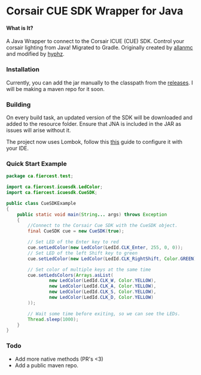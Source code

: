 Corsair CUE SDK Wrapper for Java
===
#### What is It?

A Java Wrapper to connect to the Corsair ICUE (CUE) SDK. Control your corsair lighting from Java! Migrated to Gradle.
Originally created by [allanmc](https://github.com/allanmc/java-cue-sdk) and modified by [hyphz](https://github.com/hyphz/java-cue-sdk). 

### Installation
Currently, you can add the jar manually to the classpath from the [releases](https://github.com/FiercestT/corsair-cue-java/releases). I will be making a maven repo for it soon.

### Building
On every build task, an updated version of the SDK will be downloaded and added to the resource folder. Ensure that JNA is included in the JAR as issues will arise without it.

The project now uses Lombok, follow this [this](https://www.baeldung.com/lombok-ide) guide to configure it with your IDE.

### Quick Start Example
```Java
package ca.fiercest.test;

import ca.fiercest.icuesdk.LedColor;
import ca.fiercest.icuesdk.CueSDK;

public class CueSDKExample 
{
    public static void main(String... args) throws Exception 
    {
        //Connect to the Corsair Cue SDK with the CueSDK object.
        final CueSDK cue = new CueSDK(true);

        // Set LED of the Enter key to red
        cue.setLedColor(new LedColor(LedId.CLK_Enter, 255, 0, 0));
        // Set LED of the left Shift key to green
        cue.setLedColor(new LedColor(LedId.CLK_RightShift, Color.GREEN));

        // Set color of multiple keys at the same time
        cue.setLedsColors(Arrays.asList(
                new LedColor(LedId.CLK_W, Color.YELLOW),
                new LedColor(LedId.CLK_A, Color.YELLOW),
                new LedColor(LedId.CLK_S, Color.YELLOW),
                new LedColor(LedId.CLK_D, Color.YELLOW)
        ));

        // Wait some time before exiting, so we can see the LEDs.
        Thread.sleep(1000);
    }
}

```````
### Todo
- Add more native methods (PR's <3)
- Add a public maven repo.
